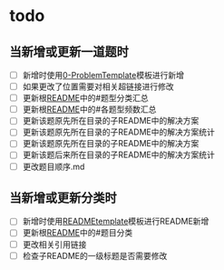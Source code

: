 # todo

## 当新增或更新一道题时

+ [ ] 新增时使用[0-ProblemTemplate](0-ProblemTemplate.md)模板进行新增
+ [ ] 如果更改了位置需要对相关超链接进行修改
+ [ ] 更新根[README](README.md)中的#题型分类汇总
+ [ ] 更新根[README](README.md)中的#各题型频数汇总
+ [ ] 更新该题原先所在目录的子README中的解决方案
+ [ ] 更新该题原先所在目录的子README中的解决方案统计
+ [ ] 更新该题原先所在目录的子README中的解决方案
+ [ ] 更新该题后来所在目录的子README中的解决方案统计
+ [ ] 更改题目顺序.md

## 当新增或更新分类时

+ [ ] 新增时使用[READMEtemplate](READMEtemplate.md)模板进行README新增
+ [ ] 更新根[README](README.md)中的#题目分类
+ [ ] 更改相关引用链接
+ [ ] 检查子README的一级标题是否需要修改
